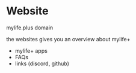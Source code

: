# Website
mylife.plus domain 

the websites gives you an overview about mylife+
- mylife+ apps
- FAQs
- links (discord, github) 


